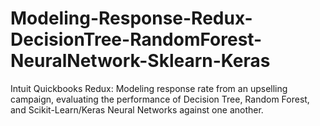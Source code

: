 # Modeling-Response-Redux-DecisionTree-RandomForest-NeuralNetwork-Sklearn-Keras
Intuit Quickbooks Redux: Modeling response rate from an upselling campaign, evaluating the performance of Decision Tree, Random Forest, and Scikit-Learn/Keras Neural Networks against one another.
